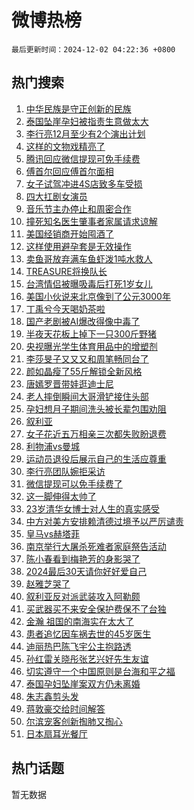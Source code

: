 # 微博热榜

`最后更新时间：2024-12-02 04:22:36 +0800`

## 热门搜索

1. [中华民族是守正创新的民族](https://m.weibo.cn/search?containerid=100103type%3D1%26t%3D10%26q%3D%23%E4%B8%AD%E5%8D%8E%E6%B0%91%E6%97%8F%E6%98%AF%E5%AE%88%E6%AD%A3%E5%88%9B%E6%96%B0%E7%9A%84%E6%B0%91%E6%97%8F%23&stream_entry_id=51&isnewpage=1&extparam=seat%3D1%26cate%3D10103%26q%3D%2523%25E4%25B8%25AD%25E5%258D%258E%25E6%25B0%2591%25E6%2597%258F%25E6%2598%25AF%25E5%25AE%2588%25E6%25AD%25A3%25E5%2588%259B%25E6%2596%25B0%25E7%259A%2584%25E6%25B0%2591%25E6%2597%258F%2523%26filter_type%3Drealtimehot%26stream_entry_id%3D51%26c_type%3D51%26dgr%3D0%26pos%3D0%26display_time%3D1733084555%26pre_seqid%3D17330845556340260077459)
1. [泰国坠崖孕妇被指责生意做太大](https://m.weibo.cn/search?containerid=100103type%3D1%26t%3D10%26q%3D%23%E6%B3%B0%E5%9B%BD%E5%9D%A0%E5%B4%96%E5%AD%95%E5%A6%87%E8%A2%AB%E6%8C%87%E8%B4%A3%E7%94%9F%E6%84%8F%E5%81%9A%E5%A4%AA%E5%A4%A7%23&stream_entry_id=31&isnewpage=1&extparam=seat%3D1%26filter_type%3Drealtimehot%26band_rank%3D1%26c_type%3D31%26pos%3D0%26cate%3D5001%26lcate%3D5001%26stream_entry_id%3D31%26realpos%3D1%26q%3D%2523%25E6%25B3%25B0%25E5%259B%25BD%25E5%259D%25A0%25E5%25B4%2596%25E5%25AD%2595%25E5%25A6%2587%25E8%25A2%25AB%25E6%258C%2587%25E8%25B4%25A3%25E7%2594%259F%25E6%2584%258F%25E5%2581%259A%25E5%25A4%25AA%25E5%25A4%25A7%2523%26dgr%3D0%26flag%3D2%26display_time%3D1733084555%26pre_seqid%3D17330845556340260077459)
1. [李行亮12月至少有2个演出计划](https://m.weibo.cn/search?containerid=100103type%3D1%26t%3D10%26q%3D%23%E6%9D%8E%E8%A1%8C%E4%BA%AE12%E6%9C%88%E8%87%B3%E5%B0%91%E6%9C%892%E4%B8%AA%E6%BC%94%E5%87%BA%E8%AE%A1%E5%88%92%23&stream_entry_id=31&isnewpage=1&extparam=seat%3D1%26filter_type%3Drealtimehot%26band_rank%3D2%26c_type%3D31%26pos%3D1%26cate%3D5001%26lcate%3D5001%26stream_entry_id%3D31%26realpos%3D2%26q%3D%2523%25E6%259D%258E%25E8%25A1%258C%25E4%25BA%25AE12%25E6%259C%2588%25E8%2587%25B3%25E5%25B0%2591%25E6%259C%25892%25E4%25B8%25AA%25E6%25BC%2594%25E5%2587%25BA%25E8%25AE%25A1%25E5%2588%2592%2523%26dgr%3D0%26flag%3D1%26display_time%3D1733084555%26pre_seqid%3D17330845556340260077459)
1. [这样的文物戏精亮了](https://m.weibo.cn/search?containerid=100103type%3D1%26t%3D10%26q%3D%23%E8%BF%99%E6%A0%B7%E7%9A%84%E6%96%87%E7%89%A9%E6%88%8F%E7%B2%BE%E4%BA%AE%E4%BA%86%23&stream_entry_id=31&isnewpage=1&extparam=seat%3D1%26filter_type%3Drealtimehot%26band_rank%3D3%26c_type%3D31%26pos%3D2%26cate%3D5001%26lcate%3D5001%26stream_entry_id%3D31%26realpos%3D3%26q%3D%2523%25E8%25BF%2599%25E6%25A0%25B7%25E7%259A%2584%25E6%2596%2587%25E7%2589%25A9%25E6%2588%258F%25E7%25B2%25BE%25E4%25BA%25AE%25E4%25BA%2586%2523%26dgr%3D0%26flag%3D0%26display_time%3D1733084555%26pre_seqid%3D17330845556340260077459)
1. [腾讯回应微信提现可免手续费](https://m.weibo.cn/search?containerid=100103type%3D1%26t%3D10%26q%3D%23%E8%85%BE%E8%AE%AF%E5%9B%9E%E5%BA%94%E5%BE%AE%E4%BF%A1%E6%8F%90%E7%8E%B0%E5%8F%AF%E5%85%8D%E6%89%8B%E7%BB%AD%E8%B4%B9%23&stream_entry_id=31&isnewpage=1&extparam=seat%3D1%26filter_type%3Drealtimehot%26band_rank%3D4%26c_type%3D31%26pos%3D3%26cate%3D5001%26lcate%3D5001%26stream_entry_id%3D31%26realpos%3D4%26q%3D%2523%25E8%2585%25BE%25E8%25AE%25AF%25E5%259B%259E%25E5%25BA%2594%25E5%25BE%25AE%25E4%25BF%25A1%25E6%258F%2590%25E7%258E%25B0%25E5%258F%25AF%25E5%2585%258D%25E6%2589%258B%25E7%25BB%25AD%25E8%25B4%25B9%2523%26dgr%3D0%26flag%3D2%26display_time%3D1733084555%26pre_seqid%3D17330845556340260077459)
1. [傅首尔回应傅首尔面相](https://m.weibo.cn/search?containerid=100103type%3D1%26t%3D10%26q%3D%23%E5%82%85%E9%A6%96%E5%B0%94%E5%9B%9E%E5%BA%94%E5%82%85%E9%A6%96%E5%B0%94%E9%9D%A2%E7%9B%B8%23&stream_entry_id=31&isnewpage=1&extparam=seat%3D1%26filter_type%3Drealtimehot%26band_rank%3D5%26c_type%3D31%26pos%3D4%26cate%3D5001%26lcate%3D5001%26stream_entry_id%3D31%26realpos%3D5%26q%3D%2523%25E5%2582%2585%25E9%25A6%2596%25E5%25B0%2594%25E5%259B%259E%25E5%25BA%2594%25E5%2582%2585%25E9%25A6%2596%25E5%25B0%2594%25E9%259D%25A2%25E7%259B%25B8%2523%26dgr%3D0%26flag%3D2%26display_time%3D1733084555%26pre_seqid%3D17330845556340260077459)
1. [女子试驾冲进4S店致多车受损](https://m.weibo.cn/search?containerid=100103type%3D1%26t%3D10%26q%3D%23%E5%A5%B3%E5%AD%90%E8%AF%95%E9%A9%BE%E5%86%B2%E8%BF%9B4S%E5%BA%97%E8%87%B4%E5%A4%9A%E8%BD%A6%E5%8F%97%E6%8D%9F%23&stream_entry_id=31&isnewpage=1&extparam=seat%3D1%26filter_type%3Drealtimehot%26band_rank%3D6%26c_type%3D31%26pos%3D5%26cate%3D5001%26lcate%3D5001%26stream_entry_id%3D31%26realpos%3D6%26q%3D%2523%25E5%25A5%25B3%25E5%25AD%2590%25E8%25AF%2595%25E9%25A9%25BE%25E5%2586%25B2%25E8%25BF%259B4S%25E5%25BA%2597%25E8%2587%25B4%25E5%25A4%259A%25E8%25BD%25A6%25E5%258F%2597%25E6%258D%259F%2523%26dgr%3D0%26flag%3D1%26display_time%3D1733084555%26pre_seqid%3D17330845556340260077459)
1. [四大扛剧女演员](https://m.weibo.cn/search?containerid=100103type%3D1%26t%3D10%26q%3D%23%E5%9B%9B%E5%A4%A7%E6%89%9B%E5%89%A7%E5%A5%B3%E6%BC%94%E5%91%98%23&stream_entry_id=31&isnewpage=1&extparam=seat%3D1%26filter_type%3Drealtimehot%26band_rank%3D7%26c_type%3D31%26pos%3D6%26cate%3D5001%26lcate%3D5001%26stream_entry_id%3D31%26realpos%3D7%26q%3D%2523%25E5%259B%259B%25E5%25A4%25A7%25E6%2589%259B%25E5%2589%25A7%25E5%25A5%25B3%25E6%25BC%2594%25E5%2591%2598%2523%26dgr%3D0%26flag%3D0%26display_time%3D1733084555%26pre_seqid%3D17330845556340260077459)
1. [音乐节主办停止和周密合作](https://m.weibo.cn/search?containerid=100103type%3D1%26t%3D10%26q%3D%E9%9F%B3%E4%B9%90%E8%8A%82%E4%B8%BB%E5%8A%9E%E5%81%9C%E6%AD%A2%E5%92%8C%E5%91%A8%E5%AF%86%E5%90%88%E4%BD%9C&stream_entry_id=31&isnewpage=1&extparam=seat%3D1%26filter_type%3Drealtimehot%26band_rank%3D8%26c_type%3D31%26pos%3D7%26cate%3D5001%26lcate%3D5001%26stream_entry_id%3D31%26realpos%3D8%26q%3D%25E9%259F%25B3%25E4%25B9%2590%25E8%258A%2582%25E4%25B8%25BB%25E5%258A%259E%25E5%2581%259C%25E6%25AD%25A2%25E5%2592%258C%25E5%2591%25A8%25E5%25AF%2586%25E5%2590%2588%25E4%25BD%259C%26dgr%3D0%26flag%3D0%26display_time%3D1733084555%26pre_seqid%3D17330845556340260077459)
1. [撞死知名医生肇事者家属请求谅解](https://m.weibo.cn/search?containerid=100103type%3D1%26t%3D10%26q%3D%23%E6%92%9E%E6%AD%BB%E7%9F%A5%E5%90%8D%E5%8C%BB%E7%94%9F%E8%82%87%E4%BA%8B%E8%80%85%E5%AE%B6%E5%B1%9E%E8%AF%B7%E6%B1%82%E8%B0%85%E8%A7%A3%23&stream_entry_id=31&isnewpage=1&extparam=seat%3D1%26filter_type%3Drealtimehot%26band_rank%3D9%26c_type%3D31%26pos%3D8%26cate%3D5001%26lcate%3D5001%26stream_entry_id%3D31%26realpos%3D9%26q%3D%2523%25E6%2592%259E%25E6%25AD%25BB%25E7%259F%25A5%25E5%2590%258D%25E5%258C%25BB%25E7%2594%259F%25E8%2582%2587%25E4%25BA%258B%25E8%2580%2585%25E5%25AE%25B6%25E5%25B1%259E%25E8%25AF%25B7%25E6%25B1%2582%25E8%25B0%2585%25E8%25A7%25A3%2523%26dgr%3D0%26flag%3D0%26display_time%3D1733084555%26pre_seqid%3D17330845556340260077459)
1. [美国经销商开始囤酒了](https://m.weibo.cn/search?containerid=100103type%3D1%26t%3D10%26q%3D%23%E7%BE%8E%E5%9B%BD%E7%BB%8F%E9%94%80%E5%95%86%E5%BC%80%E5%A7%8B%E5%9B%A4%E9%85%92%E4%BA%86%23&stream_entry_id=31&isnewpage=1&extparam=seat%3D1%26filter_type%3Drealtimehot%26band_rank%3D10%26c_type%3D31%26pos%3D9%26cate%3D5001%26lcate%3D5001%26stream_entry_id%3D31%26realpos%3D10%26q%3D%2523%25E7%25BE%258E%25E5%259B%25BD%25E7%25BB%258F%25E9%2594%2580%25E5%2595%2586%25E5%25BC%2580%25E5%25A7%258B%25E5%259B%25A4%25E9%2585%2592%25E4%25BA%2586%2523%26dgr%3D0%26flag%3D0%26display_time%3D1733084555%26pre_seqid%3D17330845556340260077459)
1. [这样使用避孕套是无效操作](https://m.weibo.cn/search?containerid=100103type%3D1%26t%3D10%26q%3D%23%E8%BF%99%E6%A0%B7%E4%BD%BF%E7%94%A8%E9%81%BF%E5%AD%95%E5%A5%97%E6%98%AF%E6%97%A0%E6%95%88%E6%93%8D%E4%BD%9C%23&stream_entry_id=31&isnewpage=1&extparam=seat%3D1%26filter_type%3Drealtimehot%26band_rank%3D11%26c_type%3D31%26pos%3D10%26cate%3D5001%26lcate%3D5001%26stream_entry_id%3D31%26realpos%3D11%26q%3D%2523%25E8%25BF%2599%25E6%25A0%25B7%25E4%25BD%25BF%25E7%2594%25A8%25E9%2581%25BF%25E5%25AD%2595%25E5%25A5%2597%25E6%2598%25AF%25E6%2597%25A0%25E6%2595%2588%25E6%2593%258D%25E4%25BD%259C%2523%26dgr%3D0%26flag%3D2%26display_time%3D1733084555%26pre_seqid%3D17330845556340260077459)
1. [卖鱼哥放弃满车鱼虾泼1吨水救人](https://m.weibo.cn/search?containerid=100103type%3D1%26t%3D10%26q%3D%23%E5%8D%96%E9%B1%BC%E5%93%A5%E6%94%BE%E5%BC%83%E6%BB%A1%E8%BD%A6%E9%B1%BC%E8%99%BE%E6%B3%BC1%E5%90%A8%E6%B0%B4%E6%95%91%E4%BA%BA%23&stream_entry_id=31&isnewpage=1&extparam=seat%3D1%26filter_type%3Drealtimehot%26band_rank%3D12%26c_type%3D31%26pos%3D11%26cate%3D5001%26lcate%3D5001%26stream_entry_id%3D31%26realpos%3D12%26q%3D%2523%25E5%258D%2596%25E9%25B1%25BC%25E5%2593%25A5%25E6%2594%25BE%25E5%25BC%2583%25E6%25BB%25A1%25E8%25BD%25A6%25E9%25B1%25BC%25E8%2599%25BE%25E6%25B3%25BC1%25E5%2590%25A8%25E6%25B0%25B4%25E6%2595%2591%25E4%25BA%25BA%2523%26dgr%3D0%26flag%3D32768%26display_time%3D1733084555%26pre_seqid%3D17330845556340260077459)
1. [TREASURE将换队长](https://m.weibo.cn/search?containerid=100103type%3D1%26t%3D10%26q%3D%23TREASURE%E5%B0%86%E6%8D%A2%E9%98%9F%E9%95%BF%23&stream_entry_id=31&isnewpage=1&extparam=seat%3D1%26filter_type%3Drealtimehot%26band_rank%3D13%26c_type%3D31%26pos%3D12%26cate%3D5001%26lcate%3D5001%26stream_entry_id%3D31%26realpos%3D13%26q%3D%2523TREASURE%25E5%25B0%2586%25E6%258D%25A2%25E9%2598%259F%25E9%2595%25BF%2523%26dgr%3D0%26flag%3D0%26display_time%3D1733084555%26pre_seqid%3D17330845556340260077459)
1. [台湾情侣被曝吸毒后打死1岁女儿](https://m.weibo.cn/search?containerid=100103type%3D1%26t%3D10%26q%3D%23%E5%8F%B0%E6%B9%BE%E6%83%85%E4%BE%A3%E8%A2%AB%E6%9B%9D%E5%90%B8%E6%AF%92%E5%90%8E%E6%89%93%E6%AD%BB1%E5%B2%81%E5%A5%B3%E5%84%BF%23&stream_entry_id=31&isnewpage=1&extparam=seat%3D1%26filter_type%3Drealtimehot%26band_rank%3D14%26c_type%3D31%26pos%3D13%26cate%3D5001%26lcate%3D5001%26stream_entry_id%3D31%26realpos%3D14%26q%3D%2523%25E5%258F%25B0%25E6%25B9%25BE%25E6%2583%2585%25E4%25BE%25A3%25E8%25A2%25AB%25E6%259B%259D%25E5%2590%25B8%25E6%25AF%2592%25E5%2590%258E%25E6%2589%2593%25E6%25AD%25BB1%25E5%25B2%2581%25E5%25A5%25B3%25E5%2584%25BF%2523%26dgr%3D0%26flag%3D0%26display_time%3D1733084555%26pre_seqid%3D17330845556340260077459)
1. [美国小伙说来北京像到了公元3000年](https://m.weibo.cn/search?containerid=100103type%3D1%26t%3D10%26q%3D%23%E7%BE%8E%E5%9B%BD%E5%B0%8F%E4%BC%99%E8%AF%B4%E6%9D%A5%E5%8C%97%E4%BA%AC%E5%83%8F%E5%88%B0%E4%BA%86%E5%85%AC%E5%85%833000%E5%B9%B4%23&stream_entry_id=31&isnewpage=1&extparam=seat%3D1%26filter_type%3Drealtimehot%26band_rank%3D15%26c_type%3D31%26pos%3D14%26cate%3D5001%26lcate%3D5001%26stream_entry_id%3D31%26realpos%3D15%26q%3D%2523%25E7%25BE%258E%25E5%259B%25BD%25E5%25B0%258F%25E4%25BC%2599%25E8%25AF%25B4%25E6%259D%25A5%25E5%258C%2597%25E4%25BA%25AC%25E5%2583%258F%25E5%2588%25B0%25E4%25BA%2586%25E5%2585%25AC%25E5%2585%25833000%25E5%25B9%25B4%2523%26dgr%3D0%26flag%3D0%26display_time%3D1733084555%26pre_seqid%3D17330845556340260077459)
1. [丁禹兮今天喝奶茶啦](https://m.weibo.cn/search?containerid=100103type%3D1%26t%3D10%26q%3D%23%E4%B8%81%E7%A6%B9%E5%85%AE%E4%BB%8A%E5%A4%A9%E5%96%9D%E5%A5%B6%E8%8C%B6%E5%95%A6%23&stream_entry_id=31&isnewpage=1&extparam=seat%3D1%26filter_type%3Drealtimehot%26band_rank%3D16%26c_type%3D31%26pos%3D15%26cate%3D5001%26lcate%3D5001%26stream_entry_id%3D31%26realpos%3D16%26q%3D%2523%25E4%25B8%2581%25E7%25A6%25B9%25E5%2585%25AE%25E4%25BB%258A%25E5%25A4%25A9%25E5%2596%259D%25E5%25A5%25B6%25E8%258C%25B6%25E5%2595%25A6%2523%26dgr%3D0%26flag%3D0%26display_time%3D1733084555%26pre_seqid%3D17330845556340260077459)
1. [国产老剧被AI爆改得像中毒了](https://m.weibo.cn/search?containerid=100103type%3D1%26t%3D10%26q%3D%23%E5%9B%BD%E4%BA%A7%E8%80%81%E5%89%A7%E8%A2%ABAI%E7%88%86%E6%94%B9%E5%BE%97%E5%83%8F%E4%B8%AD%E6%AF%92%E4%BA%86%23&stream_entry_id=31&isnewpage=1&extparam=seat%3D1%26filter_type%3Drealtimehot%26band_rank%3D17%26c_type%3D31%26pos%3D16%26cate%3D5001%26lcate%3D5001%26stream_entry_id%3D31%26realpos%3D17%26q%3D%2523%25E5%259B%25BD%25E4%25BA%25A7%25E8%2580%2581%25E5%2589%25A7%25E8%25A2%25ABAI%25E7%2588%2586%25E6%2594%25B9%25E5%25BE%2597%25E5%2583%258F%25E4%25B8%25AD%25E6%25AF%2592%25E4%25BA%2586%2523%26dgr%3D0%26flag%3D0%26display_time%3D1733084555%26pre_seqid%3D17330845556340260077459)
1. [半夜天花板上掉下一只300斤野猪](https://m.weibo.cn/search?containerid=100103type%3D1%26t%3D10%26q%3D%23%E5%8D%8A%E5%A4%9C%E5%A4%A9%E8%8A%B1%E6%9D%BF%E4%B8%8A%E6%8E%89%E4%B8%8B%E4%B8%80%E5%8F%AA300%E6%96%A4%E9%87%8E%E7%8C%AA%23&stream_entry_id=31&isnewpage=1&extparam=seat%3D1%26filter_type%3Drealtimehot%26band_rank%3D18%26c_type%3D31%26pos%3D17%26cate%3D5001%26lcate%3D5001%26stream_entry_id%3D31%26realpos%3D18%26q%3D%2523%25E5%258D%258A%25E5%25A4%259C%25E5%25A4%25A9%25E8%258A%25B1%25E6%259D%25BF%25E4%25B8%258A%25E6%258E%2589%25E4%25B8%258B%25E4%25B8%2580%25E5%258F%25AA300%25E6%2596%25A4%25E9%2587%258E%25E7%258C%25AA%2523%26dgr%3D0%26flag%3D0%26display_time%3D1733084555%26pre_seqid%3D17330845556340260077459)
1. [央视曝光学生体育用品中的增塑剂](https://m.weibo.cn/search?containerid=100103type%3D1%26t%3D10%26q%3D%23%E5%A4%AE%E8%A7%86%E6%9B%9D%E5%85%89%E5%AD%A6%E7%94%9F%E4%BD%93%E8%82%B2%E7%94%A8%E5%93%81%E4%B8%AD%E7%9A%84%E5%A2%9E%E5%A1%91%E5%89%82%23&stream_entry_id=31&isnewpage=1&extparam=seat%3D1%26filter_type%3Drealtimehot%26band_rank%3D19%26c_type%3D31%26pos%3D18%26cate%3D5001%26lcate%3D5001%26stream_entry_id%3D31%26realpos%3D19%26q%3D%2523%25E5%25A4%25AE%25E8%25A7%2586%25E6%259B%259D%25E5%2585%2589%25E5%25AD%25A6%25E7%2594%259F%25E4%25BD%2593%25E8%2582%25B2%25E7%2594%25A8%25E5%2593%2581%25E4%25B8%25AD%25E7%259A%2584%25E5%25A2%259E%25E5%25A1%2591%25E5%2589%2582%2523%26dgr%3D0%26flag%3D0%26display_time%3D1733084555%26pre_seqid%3D17330845556340260077459)
1. [李莎旻子又又又和周笔畅同台了](https://m.weibo.cn/search?containerid=100103type%3D1%26t%3D10%26q%3D%E6%9D%8E%E8%8E%8E%E6%97%BB%E5%AD%90%E5%8F%88%E5%8F%88%E5%8F%88%E5%92%8C%E5%91%A8%E7%AC%94%E7%95%85%E5%90%8C%E5%8F%B0%E4%BA%86&stream_entry_id=31&isnewpage=1&extparam=seat%3D1%26filter_type%3Drealtimehot%26band_rank%3D20%26c_type%3D31%26pos%3D19%26cate%3D5001%26lcate%3D5001%26stream_entry_id%3D31%26realpos%3D20%26q%3D%25E6%259D%258E%25E8%258E%258E%25E6%2597%25BB%25E5%25AD%2590%25E5%258F%2588%25E5%258F%2588%25E5%258F%2588%25E5%2592%258C%25E5%2591%25A8%25E7%25AC%2594%25E7%2595%2585%25E5%2590%258C%25E5%258F%25B0%25E4%25BA%2586%26dgr%3D0%26flag%3D1%26display_time%3D1733084555%26pre_seqid%3D17330845556340260077459)
1. [颜如晶瘦了55斤解锁全新风格](https://m.weibo.cn/search?containerid=100103type%3D1%26t%3D10%26q%3D%23%E9%A2%9C%E5%A6%82%E6%99%B6%E7%98%A6%E4%BA%8655%E6%96%A4%E8%A7%A3%E9%94%81%E5%85%A8%E6%96%B0%E9%A3%8E%E6%A0%BC%23&stream_entry_id=31&isnewpage=1&extparam=seat%3D1%26filter_type%3Drealtimehot%26band_rank%3D21%26c_type%3D31%26pos%3D20%26cate%3D5001%26lcate%3D5001%26stream_entry_id%3D31%26realpos%3D21%26q%3D%2523%25E9%25A2%259C%25E5%25A6%2582%25E6%2599%25B6%25E7%2598%25A6%25E4%25BA%258655%25E6%2596%25A4%25E8%25A7%25A3%25E9%2594%2581%25E5%2585%25A8%25E6%2596%25B0%25E9%25A3%258E%25E6%25A0%25BC%2523%26dgr%3D0%26flag%3D0%26display_time%3D1733084555%26pre_seqid%3D17330845556340260077459)
1. [唐嫣罗晋带娃逛迪士尼](https://m.weibo.cn/search?containerid=100103type%3D1%26t%3D10%26q%3D%23%E5%94%90%E5%AB%A3%E7%BD%97%E6%99%8B%E5%B8%A6%E5%A8%83%E9%80%9B%E8%BF%AA%E5%A3%AB%E5%B0%BC%23&stream_entry_id=31&isnewpage=1&extparam=seat%3D1%26filter_type%3Drealtimehot%26band_rank%3D22%26c_type%3D31%26pos%3D21%26cate%3D5001%26lcate%3D5001%26stream_entry_id%3D31%26realpos%3D22%26q%3D%2523%25E5%2594%2590%25E5%25AB%25A3%25E7%25BD%2597%25E6%2599%258B%25E5%25B8%25A6%25E5%25A8%2583%25E9%2580%259B%25E8%25BF%25AA%25E5%25A3%25AB%25E5%25B0%25BC%2523%26dgr%3D0%26flag%3D0%26display_time%3D1733084555%26pre_seqid%3D17330845556340260077459)
1. [老人摔倒瞬间大哥滑铲接住头部](https://m.weibo.cn/search?containerid=100103type%3D1%26t%3D10%26q%3D%23%E8%80%81%E4%BA%BA%E6%91%94%E5%80%92%E7%9E%AC%E9%97%B4%E5%A4%A7%E5%93%A5%E6%BB%91%E9%93%B2%E6%8E%A5%E4%BD%8F%E5%A4%B4%E9%83%A8%23&stream_entry_id=31&isnewpage=1&extparam=seat%3D1%26filter_type%3Drealtimehot%26band_rank%3D23%26c_type%3D31%26pos%3D22%26cate%3D5001%26lcate%3D5001%26stream_entry_id%3D31%26realpos%3D23%26q%3D%2523%25E8%2580%2581%25E4%25BA%25BA%25E6%2591%2594%25E5%2580%2592%25E7%259E%25AC%25E9%2597%25B4%25E5%25A4%25A7%25E5%2593%25A5%25E6%25BB%2591%25E9%2593%25B2%25E6%258E%25A5%25E4%25BD%258F%25E5%25A4%25B4%25E9%2583%25A8%2523%26dgr%3D0%26flag%3D32768%26display_time%3D1733084555%26pre_seqid%3D17330845556340260077459)
1. [孕妇想月子期间洗头被长辈包围劝阻](https://m.weibo.cn/search?containerid=100103type%3D1%26t%3D10%26q%3D%23%E5%AD%95%E5%A6%87%E6%83%B3%E6%9C%88%E5%AD%90%E6%9C%9F%E9%97%B4%E6%B4%97%E5%A4%B4%E8%A2%AB%E9%95%BF%E8%BE%88%E5%8C%85%E5%9B%B4%E5%8A%9D%E9%98%BB%23&stream_entry_id=31&isnewpage=1&extparam=seat%3D1%26filter_type%3Drealtimehot%26band_rank%3D24%26c_type%3D31%26pos%3D23%26cate%3D5001%26lcate%3D5001%26stream_entry_id%3D31%26realpos%3D24%26q%3D%2523%25E5%25AD%2595%25E5%25A6%2587%25E6%2583%25B3%25E6%259C%2588%25E5%25AD%2590%25E6%259C%259F%25E9%2597%25B4%25E6%25B4%2597%25E5%25A4%25B4%25E8%25A2%25AB%25E9%2595%25BF%25E8%25BE%2588%25E5%258C%2585%25E5%259B%25B4%25E5%258A%259D%25E9%2598%25BB%2523%26dgr%3D0%26flag%3D0%26display_time%3D1733084555%26pre_seqid%3D17330845556340260077459)
1. [叙利亚](https://m.weibo.cn/search?containerid=100103type%3D1%26t%3D10%26q%3D%E5%8F%99%E5%88%A9%E4%BA%9A&stream_entry_id=31&isnewpage=1&extparam=seat%3D1%26filter_type%3Drealtimehot%26band_rank%3D25%26c_type%3D31%26pos%3D24%26cate%3D5001%26lcate%3D5001%26stream_entry_id%3D31%26realpos%3D25%26q%3D%25E5%258F%2599%25E5%2588%25A9%25E4%25BA%259A%26dgr%3D0%26flag%3D0%26display_time%3D1733084555%26pre_seqid%3D17330845556340260077459)
1. [女子花近五万相亲三次都失败盼退费](https://m.weibo.cn/search?containerid=100103type%3D1%26t%3D10%26q%3D%23%E5%A5%B3%E5%AD%90%E8%8A%B1%E8%BF%91%E4%BA%94%E4%B8%87%E7%9B%B8%E4%BA%B2%E4%B8%89%E6%AC%A1%E9%83%BD%E5%A4%B1%E8%B4%A5%E7%9B%BC%E9%80%80%E8%B4%B9%23&stream_entry_id=31&isnewpage=1&extparam=seat%3D1%26filter_type%3Drealtimehot%26band_rank%3D26%26c_type%3D31%26pos%3D25%26cate%3D5001%26lcate%3D5001%26stream_entry_id%3D31%26realpos%3D26%26q%3D%2523%25E5%25A5%25B3%25E5%25AD%2590%25E8%258A%25B1%25E8%25BF%2591%25E4%25BA%2594%25E4%25B8%2587%25E7%259B%25B8%25E4%25BA%25B2%25E4%25B8%2589%25E6%25AC%25A1%25E9%2583%25BD%25E5%25A4%25B1%25E8%25B4%25A5%25E7%259B%25BC%25E9%2580%2580%25E8%25B4%25B9%2523%26dgr%3D0%26flag%3D0%26display_time%3D1733084555%26pre_seqid%3D17330845556340260077459)
1. [利物浦vs曼城](https://m.weibo.cn/search?containerid=100103type%3D1%26t%3D10%26q%3D%23%E5%88%A9%E7%89%A9%E6%B5%A6vs%E6%9B%BC%E5%9F%8E%23&stream_entry_id=31&isnewpage=1&extparam=seat%3D1%26filter_type%3Drealtimehot%26band_rank%3D27%26c_type%3D31%26pos%3D26%26cate%3D5001%26lcate%3D5001%26stream_entry_id%3D31%26realpos%3D27%26q%3D%2523%25E5%2588%25A9%25E7%2589%25A9%25E6%25B5%25A6vs%25E6%259B%25BC%25E5%259F%258E%2523%26dgr%3D0%26flag%3D0%26display_time%3D1733084555%26pre_seqid%3D17330845556340260077459)
1. [运动员退役后展示自己的生活应尊重](https://m.weibo.cn/search?containerid=100103type%3D1%26t%3D10%26q%3D%23%E8%BF%90%E5%8A%A8%E5%91%98%E9%80%80%E5%BD%B9%E5%90%8E%E5%B1%95%E7%A4%BA%E8%87%AA%E5%B7%B1%E7%9A%84%E7%94%9F%E6%B4%BB%E5%BA%94%E5%B0%8A%E9%87%8D%23&stream_entry_id=31&isnewpage=1&extparam=seat%3D1%26filter_type%3Drealtimehot%26band_rank%3D28%26c_type%3D31%26pos%3D27%26cate%3D5001%26lcate%3D5001%26stream_entry_id%3D31%26realpos%3D28%26q%3D%2523%25E8%25BF%2590%25E5%258A%25A8%25E5%2591%2598%25E9%2580%2580%25E5%25BD%25B9%25E5%2590%258E%25E5%25B1%2595%25E7%25A4%25BA%25E8%2587%25AA%25E5%25B7%25B1%25E7%259A%2584%25E7%2594%259F%25E6%25B4%25BB%25E5%25BA%2594%25E5%25B0%258A%25E9%2587%258D%2523%26dgr%3D0%26flag%3D0%26display_time%3D1733084555%26pre_seqid%3D17330845556340260077459)
1. [李行亮团队婉拒采访](https://m.weibo.cn/search?containerid=100103type%3D1%26t%3D10%26q%3D%23%E6%9D%8E%E8%A1%8C%E4%BA%AE%E5%9B%A2%E9%98%9F%E5%A9%89%E6%8B%92%E9%87%87%E8%AE%BF%23&stream_entry_id=31&isnewpage=1&extparam=seat%3D1%26filter_type%3Drealtimehot%26band_rank%3D29%26c_type%3D31%26pos%3D28%26cate%3D5001%26lcate%3D5001%26stream_entry_id%3D31%26realpos%3D29%26q%3D%2523%25E6%259D%258E%25E8%25A1%258C%25E4%25BA%25AE%25E5%259B%25A2%25E9%2598%259F%25E5%25A9%2589%25E6%258B%2592%25E9%2587%2587%25E8%25AE%25BF%2523%26dgr%3D0%26flag%3D0%26display_time%3D1733084555%26pre_seqid%3D17330845556340260077459)
1. [微信提现可以免手续费了](https://m.weibo.cn/search?containerid=100103type%3D1%26t%3D10%26q%3D%23%E5%BE%AE%E4%BF%A1%E6%8F%90%E7%8E%B0%E5%8F%AF%E4%BB%A5%E5%85%8D%E6%89%8B%E7%BB%AD%E8%B4%B9%E4%BA%86%23&stream_entry_id=31&isnewpage=1&extparam=seat%3D1%26filter_type%3Drealtimehot%26band_rank%3D30%26c_type%3D31%26pos%3D29%26cate%3D5001%26lcate%3D5001%26stream_entry_id%3D31%26realpos%3D30%26q%3D%2523%25E5%25BE%25AE%25E4%25BF%25A1%25E6%258F%2590%25E7%258E%25B0%25E5%258F%25AF%25E4%25BB%25A5%25E5%2585%258D%25E6%2589%258B%25E7%25BB%25AD%25E8%25B4%25B9%25E4%25BA%2586%2523%26dgr%3D0%26flag%3D0%26display_time%3D1733084555%26pre_seqid%3D17330845556340260077459)
1. [这一脚伸得太帅了](https://m.weibo.cn/search?containerid=100103type%3D1%26t%3D10%26q%3D%23%E8%BF%99%E4%B8%80%E8%84%9A%E4%BC%B8%E5%BE%97%E5%A4%AA%E5%B8%85%E4%BA%86%23&stream_entry_id=31&isnewpage=1&extparam=seat%3D1%26filter_type%3Drealtimehot%26band_rank%3D31%26c_type%3D31%26pos%3D30%26cate%3D5001%26lcate%3D5001%26stream_entry_id%3D31%26realpos%3D31%26q%3D%2523%25E8%25BF%2599%25E4%25B8%2580%25E8%2584%259A%25E4%25BC%25B8%25E5%25BE%2597%25E5%25A4%25AA%25E5%25B8%2585%25E4%25BA%2586%2523%26dgr%3D0%26flag%3D32768%26display_time%3D1733084555%26pre_seqid%3D17330845556340260077459)
1. [23岁清华女博士对人生的真实感受](https://m.weibo.cn/search?containerid=100103type%3D1%26t%3D10%26q%3D23%E5%B2%81%E6%B8%85%E5%8D%8E%E5%A5%B3%E5%8D%9A%E5%A3%AB%E5%AF%B9%E4%BA%BA%E7%94%9F%E7%9A%84%E7%9C%9F%E5%AE%9E%E6%84%9F%E5%8F%97&stream_entry_id=31&isnewpage=1&extparam=seat%3D1%26filter_type%3Drealtimehot%26band_rank%3D32%26c_type%3D31%26pos%3D31%26cate%3D5001%26lcate%3D5001%26stream_entry_id%3D31%26realpos%3D32%26q%3D23%25E5%25B2%2581%25E6%25B8%2585%25E5%258D%258E%25E5%25A5%25B3%25E5%258D%259A%25E5%25A3%25AB%25E5%25AF%25B9%25E4%25BA%25BA%25E7%2594%259F%25E7%259A%2584%25E7%259C%259F%25E5%25AE%259E%25E6%2584%259F%25E5%258F%2597%26dgr%3D0%26flag%3D0%26display_time%3D1733084555%26pre_seqid%3D17330845556340260077459)
1. [中方对美方安排赖清德过境予以严厉谴责](https://m.weibo.cn/search?containerid=100103type%3D1%26t%3D10%26q%3D%23%E4%B8%AD%E6%96%B9%E5%AF%B9%E7%BE%8E%E6%96%B9%E5%AE%89%E6%8E%92%E8%B5%96%E6%B8%85%E5%BE%B7%E8%BF%87%E5%A2%83%E4%BA%88%E4%BB%A5%E4%B8%A5%E5%8E%89%E8%B0%B4%E8%B4%A3%23&stream_entry_id=31&isnewpage=1&extparam=seat%3D1%26filter_type%3Drealtimehot%26band_rank%3D33%26c_type%3D31%26pos%3D32%26cate%3D5001%26lcate%3D5001%26stream_entry_id%3D31%26realpos%3D33%26q%3D%2523%25E4%25B8%25AD%25E6%2596%25B9%25E5%25AF%25B9%25E7%25BE%258E%25E6%2596%25B9%25E5%25AE%2589%25E6%258E%2592%25E8%25B5%2596%25E6%25B8%2585%25E5%25BE%25B7%25E8%25BF%2587%25E5%25A2%2583%25E4%25BA%2588%25E4%25BB%25A5%25E4%25B8%25A5%25E5%258E%2589%25E8%25B0%25B4%25E8%25B4%25A3%2523%26dgr%3D0%26flag%3D1%26display_time%3D1733084555%26pre_seqid%3D17330845556340260077459)
1. [皇马vs赫塔菲](https://m.weibo.cn/search?containerid=100103type%3D1%26t%3D10%26q%3D%E7%9A%87%E9%A9%ACvs%E8%B5%AB%E5%A1%94%E8%8F%B2&stream_entry_id=31&isnewpage=1&extparam=seat%3D1%26filter_type%3Drealtimehot%26band_rank%3D34%26c_type%3D31%26pos%3D33%26cate%3D5001%26lcate%3D5001%26stream_entry_id%3D31%26realpos%3D34%26q%3D%25E7%259A%2587%25E9%25A9%25ACvs%25E8%25B5%25AB%25E5%25A1%2594%25E8%258F%25B2%26dgr%3D0%26flag%3D0%26display_time%3D1733084555%26pre_seqid%3D17330845556340260077459)
1. [南京举行大屠杀死难者家庭祭告活动](https://m.weibo.cn/search?containerid=100103type%3D1%26t%3D10%26q%3D%23%E5%8D%97%E4%BA%AC%E4%B8%BE%E8%A1%8C%E5%A4%A7%E5%B1%A0%E6%9D%80%E6%AD%BB%E9%9A%BE%E8%80%85%E5%AE%B6%E5%BA%AD%E7%A5%AD%E5%91%8A%E6%B4%BB%E5%8A%A8%23&stream_entry_id=31&isnewpage=1&extparam=seat%3D1%26filter_type%3Drealtimehot%26band_rank%3D35%26c_type%3D31%26pos%3D34%26cate%3D5001%26lcate%3D5001%26stream_entry_id%3D31%26realpos%3D35%26q%3D%2523%25E5%258D%2597%25E4%25BA%25AC%25E4%25B8%25BE%25E8%25A1%258C%25E5%25A4%25A7%25E5%25B1%25A0%25E6%259D%2580%25E6%25AD%25BB%25E9%259A%25BE%25E8%2580%2585%25E5%25AE%25B6%25E5%25BA%25AD%25E7%25A5%25AD%25E5%2591%258A%25E6%25B4%25BB%25E5%258A%25A8%2523%26dgr%3D0%26flag%3D1%26display_time%3D1733084555%26pre_seqid%3D17330845556340260077459)
1. [陈小春看到梅艳芳的身影哭了](https://m.weibo.cn/search?containerid=100103type%3D1%26t%3D10%26q%3D%23%E9%99%88%E5%B0%8F%E6%98%A5%E7%9C%8B%E5%88%B0%E6%A2%85%E8%89%B3%E8%8A%B3%E7%9A%84%E8%BA%AB%E5%BD%B1%E5%93%AD%E4%BA%86%23&stream_entry_id=31&isnewpage=1&extparam=seat%3D1%26filter_type%3Drealtimehot%26band_rank%3D36%26c_type%3D31%26pos%3D35%26cate%3D5001%26lcate%3D5001%26stream_entry_id%3D31%26realpos%3D36%26q%3D%2523%25E9%2599%2588%25E5%25B0%258F%25E6%2598%25A5%25E7%259C%258B%25E5%2588%25B0%25E6%25A2%2585%25E8%2589%25B3%25E8%258A%25B3%25E7%259A%2584%25E8%25BA%25AB%25E5%25BD%25B1%25E5%2593%25AD%25E4%25BA%2586%2523%26dgr%3D0%26flag%3D0%26display_time%3D1733084555%26pre_seqid%3D17330845556340260077459)
1. [2024最后30天请你好好爱自己](https://m.weibo.cn/search?containerid=100103type%3D1%26t%3D10%26q%3D%232024%E6%9C%80%E5%90%8E30%E5%A4%A9%E8%AF%B7%E4%BD%A0%E5%A5%BD%E5%A5%BD%E7%88%B1%E8%87%AA%E5%B7%B1%23&stream_entry_id=31&isnewpage=1&extparam=seat%3D1%26filter_type%3Drealtimehot%26band_rank%3D37%26c_type%3D31%26pos%3D36%26cate%3D5001%26lcate%3D5001%26stream_entry_id%3D31%26realpos%3D37%26q%3D%25232024%25E6%259C%2580%25E5%2590%258E30%25E5%25A4%25A9%25E8%25AF%25B7%25E4%25BD%25A0%25E5%25A5%25BD%25E5%25A5%25BD%25E7%2588%25B1%25E8%2587%25AA%25E5%25B7%25B1%2523%26dgr%3D0%26flag%3D0%26display_time%3D1733084555%26pre_seqid%3D17330845556340260077459)
1. [赵雅芝哭了](https://m.weibo.cn/search?containerid=100103type%3D1%26t%3D10%26q%3D%E8%B5%B5%E9%9B%85%E8%8A%9D%E5%93%AD%E4%BA%86&stream_entry_id=31&isnewpage=1&extparam=seat%3D1%26filter_type%3Drealtimehot%26band_rank%3D38%26c_type%3D31%26pos%3D37%26cate%3D5001%26lcate%3D5001%26stream_entry_id%3D31%26realpos%3D38%26q%3D%25E8%25B5%25B5%25E9%259B%2585%25E8%258A%259D%25E5%2593%25AD%25E4%25BA%2586%26dgr%3D0%26flag%3D0%26display_time%3D1733084555%26pre_seqid%3D17330845556340260077459)
1. [叙利亚反对派武装攻入阿勒颇](https://m.weibo.cn/search?containerid=100103type%3D1%26t%3D10%26q%3D%23%E5%8F%99%E5%88%A9%E4%BA%9A%E5%8F%8D%E5%AF%B9%E6%B4%BE%E6%AD%A6%E8%A3%85%E6%94%BB%E5%85%A5%E9%98%BF%E5%8B%92%E9%A2%87%23&stream_entry_id=31&isnewpage=1&extparam=seat%3D1%26filter_type%3Drealtimehot%26band_rank%3D39%26c_type%3D31%26pos%3D38%26cate%3D5001%26lcate%3D5001%26stream_entry_id%3D31%26realpos%3D39%26q%3D%2523%25E5%258F%2599%25E5%2588%25A9%25E4%25BA%259A%25E5%258F%258D%25E5%25AF%25B9%25E6%25B4%25BE%25E6%25AD%25A6%25E8%25A3%2585%25E6%2594%25BB%25E5%2585%25A5%25E9%2598%25BF%25E5%258B%2592%25E9%25A2%2587%2523%26dgr%3D0%26flag%3D0%26display_time%3D1733084555%26pre_seqid%3D17330845556340260077459)
1. [买武器买不来安全保护费保不了台独](https://m.weibo.cn/search?containerid=100103type%3D1%26t%3D10%26q%3D%23%E4%B9%B0%E6%AD%A6%E5%99%A8%E4%B9%B0%E4%B8%8D%E6%9D%A5%E5%AE%89%E5%85%A8%E4%BF%9D%E6%8A%A4%E8%B4%B9%E4%BF%9D%E4%B8%8D%E4%BA%86%E5%8F%B0%E7%8B%AC%23&stream_entry_id=31&isnewpage=1&extparam=seat%3D1%26filter_type%3Drealtimehot%26band_rank%3D40%26c_type%3D31%26pos%3D39%26cate%3D5001%26lcate%3D5001%26stream_entry_id%3D31%26realpos%3D40%26q%3D%2523%25E4%25B9%25B0%25E6%25AD%25A6%25E5%2599%25A8%25E4%25B9%25B0%25E4%25B8%258D%25E6%259D%25A5%25E5%25AE%2589%25E5%2585%25A8%25E4%25BF%259D%25E6%258A%25A4%25E8%25B4%25B9%25E4%25BF%259D%25E4%25B8%258D%25E4%25BA%2586%25E5%258F%25B0%25E7%258B%25AC%2523%26dgr%3D0%26flag%3D1%26display_time%3D1733084555%26pre_seqid%3D17330845556340260077459)
1. [金瀚 祖国的南海实在太大了](https://m.weibo.cn/search?containerid=100103type%3D1%26t%3D10%26q%3D%E9%87%91%E7%80%9A+%E7%A5%96%E5%9B%BD%E7%9A%84%E5%8D%97%E6%B5%B7%E5%AE%9E%E5%9C%A8%E5%A4%AA%E5%A4%A7%E4%BA%86&stream_entry_id=31&isnewpage=1&extparam=seat%3D1%26filter_type%3Drealtimehot%26band_rank%3D41%26c_type%3D31%26pos%3D40%26cate%3D5001%26lcate%3D5001%26stream_entry_id%3D31%26realpos%3D41%26q%3D%25E9%2587%2591%25E7%2580%259A%2520%25E7%25A5%2596%25E5%259B%25BD%25E7%259A%2584%25E5%258D%2597%25E6%25B5%25B7%25E5%25AE%259E%25E5%259C%25A8%25E5%25A4%25AA%25E5%25A4%25A7%25E4%25BA%2586%26dgr%3D0%26flag%3D1%26display_time%3D1733084555%26pre_seqid%3D17330845556340260077459)
1. [患者追忆因车祸去世的45岁医生](https://m.weibo.cn/search?containerid=100103type%3D1%26t%3D10%26q%3D%23%E6%82%A3%E8%80%85%E8%BF%BD%E5%BF%86%E5%9B%A0%E8%BD%A6%E7%A5%B8%E5%8E%BB%E4%B8%96%E7%9A%8445%E5%B2%81%E5%8C%BB%E7%94%9F%23&stream_entry_id=31&isnewpage=1&extparam=seat%3D1%26filter_type%3Drealtimehot%26band_rank%3D42%26c_type%3D31%26pos%3D41%26cate%3D5001%26lcate%3D5001%26stream_entry_id%3D31%26realpos%3D42%26q%3D%2523%25E6%2582%25A3%25E8%2580%2585%25E8%25BF%25BD%25E5%25BF%2586%25E5%259B%25A0%25E8%25BD%25A6%25E7%25A5%25B8%25E5%258E%25BB%25E4%25B8%2596%25E7%259A%258445%25E5%25B2%2581%25E5%258C%25BB%25E7%2594%259F%2523%26dgr%3D0%26flag%3D0%26display_time%3D1733084555%26pre_seqid%3D17330845556340260077459)
1. [迪丽热巴陈飞宇公主抱路透](https://m.weibo.cn/search?containerid=100103type%3D1%26t%3D10%26q%3D%23%E8%BF%AA%E4%B8%BD%E7%83%AD%E5%B7%B4%E9%99%88%E9%A3%9E%E5%AE%87%E5%85%AC%E4%B8%BB%E6%8A%B1%E8%B7%AF%E9%80%8F%23&stream_entry_id=31&isnewpage=1&extparam=seat%3D1%26filter_type%3Drealtimehot%26band_rank%3D43%26c_type%3D31%26pos%3D42%26cate%3D5001%26lcate%3D5001%26stream_entry_id%3D31%26realpos%3D43%26q%3D%2523%25E8%25BF%25AA%25E4%25B8%25BD%25E7%2583%25AD%25E5%25B7%25B4%25E9%2599%2588%25E9%25A3%259E%25E5%25AE%2587%25E5%2585%25AC%25E4%25B8%25BB%25E6%258A%25B1%25E8%25B7%25AF%25E9%2580%258F%2523%26dgr%3D0%26flag%3D0%26display_time%3D1733084555%26pre_seqid%3D17330845556340260077459)
1. [孙红雷关晓彤张艺兴好先生友谊](https://m.weibo.cn/search?containerid=100103type%3D1%26t%3D10%26q%3D%E5%AD%99%E7%BA%A2%E9%9B%B7%E5%85%B3%E6%99%93%E5%BD%A4%E5%BC%A0%E8%89%BA%E5%85%B4%E5%A5%BD%E5%85%88%E7%94%9F%E5%8F%8B%E8%B0%8A&stream_entry_id=31&isnewpage=1&extparam=seat%3D1%26filter_type%3Drealtimehot%26band_rank%3D44%26c_type%3D31%26pos%3D43%26cate%3D5001%26lcate%3D5001%26stream_entry_id%3D31%26realpos%3D44%26q%3D%25E5%25AD%2599%25E7%25BA%25A2%25E9%259B%25B7%25E5%2585%25B3%25E6%2599%2593%25E5%25BD%25A4%25E5%25BC%25A0%25E8%2589%25BA%25E5%2585%25B4%25E5%25A5%25BD%25E5%2585%2588%25E7%2594%259F%25E5%258F%258B%25E8%25B0%258A%26dgr%3D0%26flag%3D0%26display_time%3D1733084555%26pre_seqid%3D17330845556340260077459)
1. [切实遵守一个中国原则是台海和平之福](https://m.weibo.cn/search?containerid=100103type%3D1%26t%3D10%26q%3D%23%E5%88%87%E5%AE%9E%E9%81%B5%E5%AE%88%E4%B8%80%E4%B8%AA%E4%B8%AD%E5%9B%BD%E5%8E%9F%E5%88%99%E6%98%AF%E5%8F%B0%E6%B5%B7%E5%92%8C%E5%B9%B3%E4%B9%8B%E7%A6%8F%23&stream_entry_id=31&isnewpage=1&extparam=seat%3D1%26filter_type%3Drealtimehot%26band_rank%3D45%26c_type%3D31%26pos%3D44%26cate%3D5001%26lcate%3D5001%26stream_entry_id%3D31%26realpos%3D45%26q%3D%2523%25E5%2588%2587%25E5%25AE%259E%25E9%2581%25B5%25E5%25AE%2588%25E4%25B8%2580%25E4%25B8%25AA%25E4%25B8%25AD%25E5%259B%25BD%25E5%258E%259F%25E5%2588%2599%25E6%2598%25AF%25E5%258F%25B0%25E6%25B5%25B7%25E5%2592%258C%25E5%25B9%25B3%25E4%25B9%258B%25E7%25A6%258F%2523%26dgr%3D0%26flag%3D1%26display_time%3D1733084555%26pre_seqid%3D17330845556340260077459)
1. [泰国孕妇坠崖案双方仍未离婚](https://m.weibo.cn/search?containerid=100103type%3D1%26t%3D10%26q%3D%23%E6%B3%B0%E5%9B%BD%E5%AD%95%E5%A6%87%E5%9D%A0%E5%B4%96%E6%A1%88%E5%8F%8C%E6%96%B9%E4%BB%8D%E6%9C%AA%E7%A6%BB%E5%A9%9A%23&stream_entry_id=31&isnewpage=1&extparam=seat%3D1%26filter_type%3Drealtimehot%26band_rank%3D46%26c_type%3D31%26pos%3D45%26cate%3D5001%26lcate%3D5001%26stream_entry_id%3D31%26realpos%3D46%26q%3D%2523%25E6%25B3%25B0%25E5%259B%25BD%25E5%25AD%2595%25E5%25A6%2587%25E5%259D%25A0%25E5%25B4%2596%25E6%25A1%2588%25E5%258F%258C%25E6%2596%25B9%25E4%25BB%258D%25E6%259C%25AA%25E7%25A6%25BB%25E5%25A9%259A%2523%26dgr%3D0%26flag%3D0%26display_time%3D1733084555%26pre_seqid%3D17330845556340260077459)
1. [朱志鑫剪头发](https://m.weibo.cn/search?containerid=100103type%3D1%26t%3D10%26q%3D%E6%9C%B1%E5%BF%97%E9%91%AB%E5%89%AA%E5%A4%B4%E5%8F%91&stream_entry_id=31&isnewpage=1&extparam=seat%3D1%26filter_type%3Drealtimehot%26band_rank%3D47%26c_type%3D31%26pos%3D46%26cate%3D5001%26lcate%3D5001%26stream_entry_id%3D31%26realpos%3D47%26q%3D%25E6%259C%25B1%25E5%25BF%2597%25E9%2591%25AB%25E5%2589%25AA%25E5%25A4%25B4%25E5%258F%2591%26dgr%3D0%26flag%3D0%26display_time%3D1733084555%26pre_seqid%3D17330845556340260077459)
1. [蒋敦豪交给时间解答](https://m.weibo.cn/search?containerid=100103type%3D1%26t%3D10%26q%3D%23%E8%92%8B%E6%95%A6%E8%B1%AA%E4%BA%A4%E7%BB%99%E6%97%B6%E9%97%B4%E8%A7%A3%E7%AD%94%23&stream_entry_id=31&isnewpage=1&extparam=seat%3D1%26filter_type%3Drealtimehot%26band_rank%3D48%26c_type%3D31%26pos%3D47%26cate%3D5001%26lcate%3D5001%26stream_entry_id%3D31%26realpos%3D48%26q%3D%2523%25E8%2592%258B%25E6%2595%25A6%25E8%25B1%25AA%25E4%25BA%25A4%25E7%25BB%2599%25E6%2597%25B6%25E9%2597%25B4%25E8%25A7%25A3%25E7%25AD%2594%2523%26dgr%3D0%26flag%3D0%26display_time%3D1733084555%26pre_seqid%3D17330845556340260077459)
1. [尔滨宠客创新掏肺又掏心](https://m.weibo.cn/search?containerid=100103type%3D1%26t%3D10%26q%3D%23%E5%B0%94%E6%BB%A8%E5%AE%A0%E5%AE%A2%E5%88%9B%E6%96%B0%E6%8E%8F%E8%82%BA%E5%8F%88%E6%8E%8F%E5%BF%83%23&stream_entry_id=31&isnewpage=1&extparam=seat%3D1%26filter_type%3Drealtimehot%26band_rank%3D49%26c_type%3D31%26pos%3D48%26cate%3D5001%26lcate%3D5001%26stream_entry_id%3D31%26realpos%3D49%26q%3D%2523%25E5%25B0%2594%25E6%25BB%25A8%25E5%25AE%25A0%25E5%25AE%25A2%25E5%2588%259B%25E6%2596%25B0%25E6%258E%258F%25E8%2582%25BA%25E5%258F%2588%25E6%258E%258F%25E5%25BF%2583%2523%26dgr%3D0%26flag%3D1%26display_time%3D1733084555%26pre_seqid%3D17330845556340260077459)
1. [日本扇耳光餐厅](https://m.weibo.cn/search?containerid=100103type%3D1%26t%3D10%26q%3D%E6%97%A5%E6%9C%AC%E6%89%87%E8%80%B3%E5%85%89%E9%A4%90%E5%8E%85&stream_entry_id=31&isnewpage=1&extparam=seat%3D1%26filter_type%3Drealtimehot%26band_rank%3D50%26c_type%3D31%26pos%3D49%26cate%3D5001%26lcate%3D5001%26stream_entry_id%3D31%26realpos%3D50%26q%3D%25E6%2597%25A5%25E6%259C%25AC%25E6%2589%2587%25E8%2580%25B3%25E5%2585%2589%25E9%25A4%2590%25E5%258E%2585%26dgr%3D0%26flag%3D1%26display_time%3D1733084555%26pre_seqid%3D17330845556340260077459)

## 热门话题

暂无数据
